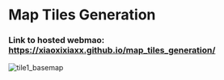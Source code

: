 # Map Tiles Generation
### Link to hosted webmao: https://xiaoxixiaxx.github.io/map_tiles_generation/



![tile1_basemap](https://user-images.githubusercontent.com/77243665/108588117-5c48aa80-730c-11eb-9696-64785017237c.png)
